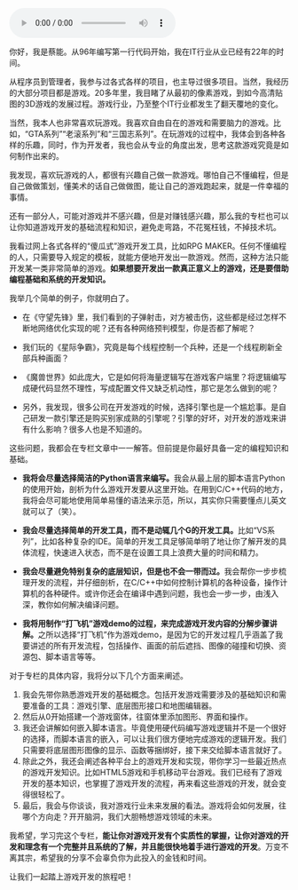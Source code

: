 <audio title="开篇词 _ 跟我学，你也可以开发一款游戏！" src="https://static001.geekbang.org/resource/audio/28/99/28928a31b296bf30658023fc5866d599.mp3" controls="controls"></audio> 
<p>你好，我是蔡能。从96年编写第一行代码开始，我在IT行业从业已经有22年的时间。</p>
<p>从程序员到管理者，我参与过各式各样的项目，也主导过很多项目。当然，我经历的大部分项目都是游戏。20多年里，我目睹了从最初的像素游戏，到如今高清贴图的3D游戏的发展过程。游戏行业，乃至整个IT行业都发生了翻天覆地的变化。</p>
<p>当然，我本人也非常喜欢玩游戏。我喜欢自由自在的游戏和需要脑力的游戏。比如，“GTA系列”“老滚系列”和“三国志系列”。在玩游戏的过程中，我体会到各种各样的乐趣，同时，作为开发者，我也会从专业的角度出发，思考这款游戏究竟是如何制作出来的。</p>
<p>我发现，喜欢玩游戏的人，都很有兴趣自己做一款游戏。哪怕自己不懂编程，但是自己做做策划，懂美术的话自己做做图，能让自己的游戏跑起来，就是一件幸福的事情。</p>
<p>还有一部分人，可能对游戏并不感兴趣，但是对赚钱感兴趣，那么我的专栏也可以让你知道游戏开发的基础流程和知识，避免走弯路，不花冤枉钱，不掉技术坑。</p>
<p>我看过网上各式各样的“傻瓜式”游戏开发工具，比如RPG MAKER。任何不懂编程的人，只需要导入规定的模板，就能方便地开发出一款游戏。然而，这种方法只能开发某一类非常简单的游戏。<strong><span class="orange">如果想要开发出一款真正意义上的游戏，还是要借助编程基础和系统的开发知识。</span></strong></p>
<p>我举几个简单的例子，你就明白了。</p>
<ul>
<li>
<p>在《守望先锋》里，我们看到的子弹射击，对方被击伤，这些都是经过怎样不断地网络优化实现的呢？还有各种网络预判模型，你是否都了解呢？</p>
</li>
<li>
<p>我们玩的《星际争霸》，究竟是每个线程控制一个兵种，还是一个线程刷新全部兵种画面？</p>
</li>
<li>
<p>《魔兽世界》如此庞大，它是如何将海量逻辑写在游戏客户端里？将逻辑编写成硬代码显然不理性，写成配置文件又缺乏机动性，那它是怎么做到的呢？</p>
</li>
<li>
<p>另外，我发现，很多公司在开发游戏的时候，选择引擎也是一个尴尬事。是自己研发一款引擎还是购买别家成熟的引擎呢？引擎的好坏，对开发的游戏来讲有什么影响？很多人也是不知道的。</p>
</li>
</ul>
<p>这些问题，我都会在专栏文章中一一解答。但前提是你最好具备一定的编程知识和基础。</p>
<ul>
<li>
<p><strong>我将会尽量选择简洁的Python语言来编写。</strong>我会从最上层的脚本语言Python的使用开始，剖析为什么游戏开发要从这里开始。在用到C/C++代码的地方，我将会尽可能地使用简单易懂的语法来示范，所以，其实你只需要懂点儿英文就可以了（笑）。</p>
</li>
<li>
<p><strong>我会尽量选择简单的开发工具，而不是动辄几个G的开发工具。</strong>比如“VS系列”，比如各种复杂的IDE。简单的开发工具足够简单明了地让你了解开发的具体流程，快速进入状态，而不是在设置工具上浪费大量的时间和精力。</p>
</li>
<li>
<p><strong>我会尽量避免特别复杂的底层知识，但是也不会一带而过。</strong>我会帮你一步步梳理开发的流程，并仔细剖析，在C/C++中如何控制计算机的各种设备，操作计算机的各种硬件。或许你还会在编译中遇到问题，我也会一步一步，由浅入深，教你如何解决编译问题。</p>
</li>
<li>
<p><strong>我将用制作“打飞机”游戏demo的过程，来完成游戏开发内容的分解步骤讲解。</strong>之所以选择“打飞机”作为游戏demo，是因为它的开发过程几乎涵盖了我要讲述的所有开发流程，包括操作、画面的前后遮挡、图像的碰撞和切换、资源包、脚本语言等等。</p>
</li>
</ul>
<p>对于专栏的具体内容，我将分以下几个方面来阐述。</p>
<ol>
<li>我会先带你熟悉游戏开发的基础概念。包括开发游戏需要涉及的基础知识和需要准备的工具：游戏引擎、底层图形接口和地图编辑器。</li>
<li>然后从0开始搭建一个游戏窗体，往窗体里添加图形、界面和操作。</li>
<li>我还会讲解如何嵌入脚本语言。毕竟使用硬代码编写游戏逻辑并不是一个很好的选择，而脚本语言的嵌入，可以让我们很方便地完成游戏的逻辑开发。我们只需要将底层图形图像的显示、函数等捆绑好，接下来交给脚本语言就好了。</li>
<li>除此之外，我还会阐述各种平台上的游戏开发和实现，带你学习一些最近热点的游戏开发知识。比如HTML5游戏和手机移动平台游戏。我们已经有了游戏开发的基本知识，也掌握了游戏开发的流程，再来看这些游戏的开发，就会变得很轻松了。</li>
<li>最后，我会与你谈谈，我对游戏行业未来发展的看法。游戏将会如何发展，往哪个方向走？开开脑洞，我们大胆畅想游戏领域的未来。</li>
</ol>
<p>我希望，学习完这个专栏，<strong>能让你对游戏开发有个实质性的掌握，让你对游戏的开发和理念有一个完整并且系统的了解，并且能很快地着手进行游戏的开发</strong>。万变不离其宗，希望我的分享不会辜负你为此投入的金钱和时间。</p>
<p>让我们一起踏上游戏开发的旅程吧！</p>
<!-- [[[read_end]]] -->
<p><img src="https://static001.geekbang.org/resource/image/56/24/566a01f6857d4a0e42c5f2fb8db59624.jpg" alt="" /></p>
